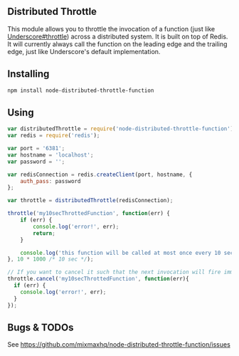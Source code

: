## Distributed Throttle

This module allows you to throttle the invocation of a function (just like [Underscore#throttle](http://underscorejs.org/#throttle)) across a distributed system. It is built on top of Redis. It will currently always call the function on the leading edge and the trailing edge, just like Underscore's default implementation.

## Installing 

```bash
npm install node-distributed-throttle-function
```

## Using

```js
var distributedThrottle = require('node-distributed-throttle-function');
var redis = require('redis');

var port = '6381';
var hostname = 'localhost';
var password = '';

var redisConnection = redis.createClient(port, hostname, {
	auth_pass: password
};

var throttle = distributedThrottle(redisConnection);

throttle('my10secThrottedFunction', function(err) {
	if (err) {
		console.log('error!', err);
		return;
	}

	console.log('this function will be called at most once every 10 seconds.');
}, 10 * 1000 /* 10 sec */);

// If you want to cancel it such that the next invocation will fire immediately.
throttle.cancel('my10secThrottedFunction', function(err){
  if (err) {
    console.log('error!', err);
  } 
});

```

## Bugs & TODOs

See <https://github.com/mixmaxhq/node-distributed-throttle-function/issues>